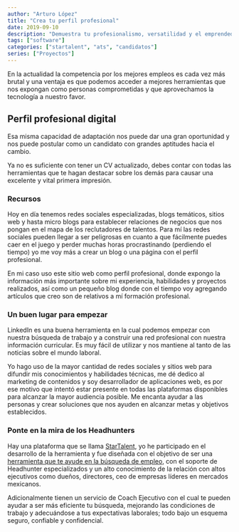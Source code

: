 ```yaml
---
author: "Arturo López"
title: "Crea tu perfil profesional"
date: 2019-09-10
description: "Demuestra tu profesionalismo, versatilidad y el emprendedor que llevas dentro"
tags: ["software"]
categories: ["startalent", "ats", "candidatos"]
series: ["Proyectos"]
---
```


En la actualidad la competencia por los mejores empleos es cada vez más brutal y una ventaja es que podemos acceder a mejores herramientas que nos expongan como personas comprometidas y que aprovechamos la tecnología a nuestro favor. 

## Perfil profesional digital

Esa misma capacidad de adaptación nos puede dar una gran oportunidad y nos puede postular como un candidato con grandes aptitudes hacia el cambio.

Ya no es suficiente con tener un CV actualizado, debes contar con todas las herramientas que te hagan destacar sobre los demás para causar una excelente y vital primera impresión.

### Recursos

Hoy en día tenemos redes sociales especializadas, blogs temáticos, sitios web y hasta micro blogs para establecer relaciones de negocios que nos pongan en el mapa de los reclutadores de talentos. Para mí las redes sociales pueden llegar a ser peligrosas en cuanto a que fácilmente puedes caer en el juego y perder muchas horas procrastinando (perdiendo el tiempo) yo me voy más a crear un blog o una página con el perfil profesional.

En mi caso uso este sitio web como perfil profesional, donde expongo la información más importante sobre mi experiencia, habilidades y proyectos realizados, así como un pequeño blog donde con el tiempo voy agregando artículos que creo son de relativos a mí formación profesional.

### Un buen lugar para empezar

LinkedIn es una buena herramienta en la cual podemos empezar con nuestra búsqueda de trabajo y a construir una red profesional con nuestra información curricular. Es muy fácil de utilizar y nos mantiene al tanto de las noticias sobre el mundo laboral.

Yo hago uso de la mayor cantidad de redes sociales y sitios web para difundir mis conocimientos y habilidades técnicas, me dé dedico al marketing de contenidos y soy desarrollador de aplicaciones web, es por ese motivo que intentó estar presente en todas las plataformas disponibles para alcanzar la mayor audiencia posible. Me encanta ayudar a las personas y crear soluciones que nos ayuden en alcanzar metas y objetivos establecidos.

### Ponte en la mira de los Headhunters

Hay una plataforma que se llama [StarTalent](https://startalent.mx), yo he participado en el desarrollo de la herramienta y fue diseñada con el objetivo de ser una [herramienta que te ayude en la búsqueda de empleo](https://candidatos.starchoice.com.mx/), con el soporte de Headhunter especializados y un alto conocimiento de la relación con altos ejecutivos como dueños, directores, ceo de empresas líderes en mercados mexicanos. 

Adicionalmente tienen un servicio de Coach Ejecutivo con el cual te pueden ayudar a ser más eficiente tu búsqueda, mejorando las condiciones de trabajo y adecuándose a tus expectativas laborales; todo bajo un esquema seguro, confiable y confidencial.
